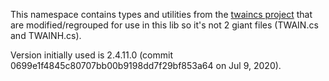﻿This namespace contains types and utilities from the [twaincs project](https://github.com/twain/twain-cs) 
that are modified/regrouped for use in this lib so it's not 2 giant files (TWAIN.cs and TWAINH.cs).

Version initially used is 2.4.11.0 (commit 0699e1f4845c80707bb00b9198dd7f29bf853a64 on Jul 9, 2020).
